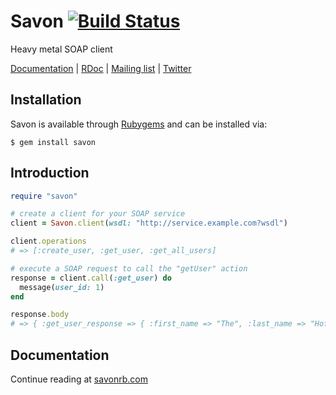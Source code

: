 Savon [![Build Status](https://secure.travis-ci.org/savonrb/savon.png)](http://travis-ci.org/savonrb/savon)
=====

Heavy metal SOAP client

[Documentation](http://savonrb.com) | [RDoc](http://rubydoc.info/gems/savon) |
[Mailing list](https://groups.google.com/forum/#!forum/savonrb) | [Twitter](http://twitter.com/savonrb)


Installation
------------

Savon is available through [Rubygems](http://rubygems.org/gems/savon) and can be installed via:

```
$ gem install savon
```


Introduction
------------

``` ruby
require "savon"

# create a client for your SOAP service
client = Savon.client(wsdl: "http://service.example.com?wsdl")

client.operations
# => [:create_user, :get_user, :get_all_users]

# execute a SOAP request to call the "getUser" action
response = client.call(:get_user) do
  message(user_id: 1)
end

response.body
# => { :get_user_response => { :first_name => "The", :last_name => "Hoff" } }
```


Documentation
-------------

Continue reading at [savonrb.com](http://savonrb.com)
